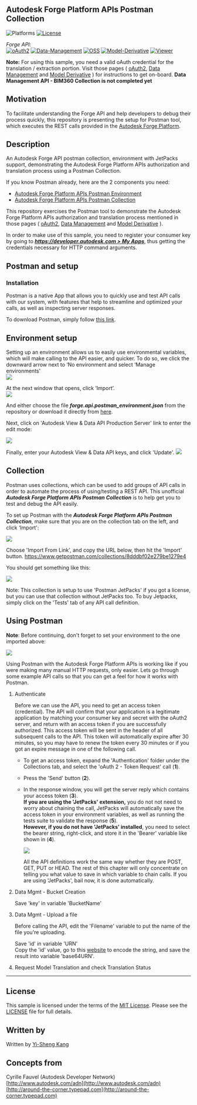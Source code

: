 ## Autodesk Forge Platform APIs Postman Collection
![Platforms](https://img.shields.io/badge/platform-windows%20%7C%20osx%20%7C%20linux-lightgray.svg)
[![License](http://img.shields.io/:license-mit-blue.svg)](http://opensource.org/licenses/MIT)

*Forge API*:<br />
[![oAuth2](https://img.shields.io/badge/oAuth2-v1-green.svg)](http://developer-autodesk.github.io/)
[![Data-Management](https://img.shields.io/badge/Data%20Management-v2-green.svg)](http://developer-autodesk.github.io/)
[![OSS](https://img.shields.io/badge/OSS-v2-green.svg)](http://developer-autodesk.github.io/)
[![Model-Derivative](https://img.shields.io/badge/Model%20Derivative-v2-green.svg)](http://developer-autodesk.github.io/)
[![Viewer](https://img.shields.io/badge/Forge%20Viewer-v2.11-green.svg)](http://developer-autodesk.github.io/)

**Note:** For using this sample, you need a valid oAuth credential for the translation / extraction portion. Visit those pages ( [oAuth2](https://developer.autodesk.com/en/docs/oauth/v2/tutorials/), [Data Management](https://developer.autodesk.com/en/docs/data/v2/tutorials/) and [Model Derivative](https://developer.autodesk.com/en/docs/model-derivative/v2/tutorials/) ) for instructions to get on-board. **Data Management API - BIM360 Collection is not completed yet**


## Motivation

To facilitate understanding the Forge API and help developers to debug their process quickly, this repository is presenting the setup for Postman tool, which executes the REST calls provided in the [Autodesk Forge Platform](https://developer.autodesk.com).

## Description

An Autodesk Forge API postman collection, environment with JetPacks support, demonstrating the Autodesk Forge Platform APIs authorization and translation process using a Postman Collection.

If you know Postman already, here are the 2 components you need:
  * [Autodesk Forge Platform APIs Postman Environment](forge.api.postman_environment.json)
  * [Autodesk Forge Platform APIs Postman Collection](https://www.getpostman.com/collections/8dddbf02e279be1279e4)

This repository exercises the Postman tool to demonstrate the Autodesk Forge Platform APIs
authorization and translation process mentioned in those pages ( [oAuth2](https://developer.autodesk.com/en/docs/oauth/v2/tutorials/), [Data Management](https://developer.autodesk.com/en/docs/data/v2/tutorials/) and [Model Derivative](https://developer.autodesk.com/en/docs/model-derivative/v2/tutorials/) ).

In order to make use of this sample, you need to register your consumer key by going to ***[https://developer.autodesk.com > My Apps](https://developer.autodesk.com/myapps)***, thus getting the credentials necessary for HTTP command arguments.



## Postman and setup

### Installation

Postman is a native App that allows you to quickly use and test API calls with our system, with features that help to streamline and optimized your calls, as well as inspecting server responses.

To download Postman, simply follow [this link](https://www.getpostman.com/apps).

## Environment setup

Setting up an environment allows us to easily use environmental variables, which will make calling to the API easier, and quicker.
To do so, we click the downward arrow next to ‘No environment and select ‘Manage environments'<br />
![](images/manage-env.png)

At the next window that opens, click ‘Import’.<br />
![](images/import-env.png)

And either choose the file ***forge.api.postman_environment.json*** from the repository or download it directly from [here](forge.api.postman_environment.json).

Next, click on 'Autodesk View & Data API Production Server' link to enter the edit mode:

![](images/edit-env.png)

Finally, enter your Autodesk View & Data API keys, and click 'Update'.
![](images/edit-key-env.png)


## Collection 

Postman uses collections, which can be used to add groups of API calls in order to automate the process of using/testing a REST API.
This unofficial ***Autodesk Forge Platform APIs Postman Collection*** is to help get you to test and debug the API easily.

To set up Postman with the ***Autodesk Forge Platform APIs Postman Collection***, make sure that you are on the collection tab on the left, and click ‘Import':

![](images/import-collection.png)

Choose 'Import From Link', and copy the URL below, then hit the 'Import' button.
https://www.getpostman.com/collections/8dddbf02e279be1279e4

You should get something like this:

![](images/collection.png)

Note: This collection is setup to use 'Postman JetPacks' if you got a license, but you can use that collection without JetPacks too. To
buy Jetpacks, simply click on the 'Tests' tab of any API call definition.


## Using Postman

**Note**: Before continuing, don't forget to set your environment to the one imported above:

![](images/env-set.png) 

Using Postman with the Autodesk Forge Platform APIs is working like if you were making many manual HTTP requests, only easier. 
Lets go through some example API calls so that you can get a feel for how it works with Postman.

  1. Authenticate

      Before we can use the API, you need to get an access token (credential). The API will confirm that your application is a legitimate 
	  application by matching your consumer key and secret with the oAuth2 server, and return with an access token if you are successfully
	  authorized. 
	  This access token will be sent in the header of all subsequent calls to the API. This token will automatically expire after 30 minutes, 
	  so you may have to renew the token every 30 minutes or if you got an expire message in one of the following call.
      
	  * To get an access token, expand the 'Authentication' folder under the Collections tab, and select the 'oAuth 2 - Token Request' call (<b>1</b>).
	  * Press the 'Send' button (<b>2</b>).
	  * In the response window, you will get the server reply which contains your access token (<b>3</b>). <br/>
	    <b>If you are using the 'JetPacks' extension,</b> you do not not need to worry about chaining the call, JetPacks will automatically save 
		the access token in your environment variables, as well as running the tests suite to validate the response (<b>5</b>). <br />
		<b>However, if you do not have 'JetPacks' installed</b>, you need to select the bearer string, right-click, and store it in the 'Bearer' variable 
		like shown in (<b>4</b>).
		
		![](images/get-started.png)
		
		All the API definitions work the same way whether they are POST, GET, PUT or HEAD. The rest of this chapter will only concentrate on 
		telling you what value to save in which variable to chain calls. If you are using 'JetPacks', bail now, it is done automatically.
	  
  2. Data Mgmt - Bucket Creation

      Save  'key' in variable 'BucketName'
	  
  3. Data Mgmt - Upload a file
  
      Before calling the API, edit the 'Filename' variable to put the name of the file you're uploading.

      Save  'id' in variable 'URN'<br />
			Copy the 'id' value, go to this [website](https://www.base64encode.org/) to encode the string, and save the result into variable 'base64URN'.

  4. Request Model Translation and check Translation Status







--------

## License

This sample is licensed under the terms of the [MIT License](http://opensource.org/licenses/MIT). Please see the [LICENSE](LICENSE) file for full details.


## Written by

Written by [Yi-Sheng Kang](https://www.facebook.com/yisheng.kang)<br/>


## Concepts from
Cyrille Fauvel (Autodesk Developer Network)<br />
[http://www.autodesk.com/adn](http://www.autodesk.com/adn)<br />
[http://around-the-corner.typepad.com](http://around-the-corner.typepad.com)<br />